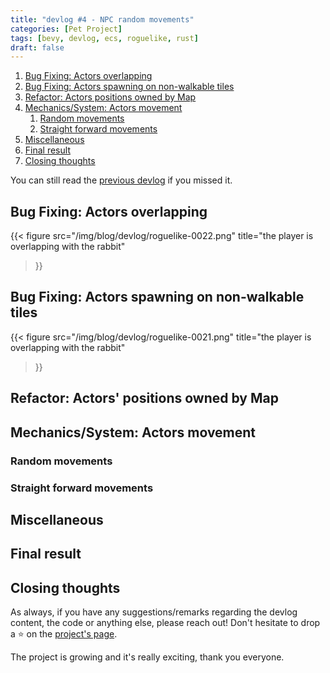 ```yaml
---
title: "devlog #4 - NPC random movements"
categories: [Pet Project]
tags: [bevy, devlog, ecs, roguelike, rust]
draft: false
---
```


1. [Bug Fixing: Actors overlapping](#bug-fixing-actors-overlapping)
2. [Bug Fixing: Actors spawning on non-walkable tiles](#bug-fixing-actors-spawning-on-non-walkable-tiles)
3. [Refactor: Actors positions owned by Map](#refactor-actors-positions-owned-by-map)
4. [Mechanics/System: Actors movement](#mechanicssystem-actors-movement)
    1. [Random movements](#random-movements)
    2. [Straight forward movements](#straight-forward-movements)
5. [Miscellaneous](#miscellaneous)
6. [Final result](#final-result)
7. [Closing thoughts](#closing-thoughts)

You can still read the [previous devlog](/posts/devlog-0003) if you missed it.

## Bug Fixing: Actors overlapping

{{<
    figure 
    src="/img/blog/devlog/roguelike-0022.png"
    title="the player is overlapping with the rabbit"
>}}

## Bug Fixing: Actors spawning on non-walkable tiles

{{<
    figure 
    src="/img/blog/devlog/roguelike-0021.png"
    title="the player is overlapping with the rabbit"
>}}

## Refactor: Actors' positions owned by Map

## Mechanics/System: Actors movement

### Random movements

### Straight forward movements

## Miscellaneous

## Final result

## Closing thoughts

As always, if you have any suggestions/remarks regarding the devlog content, the
code or anything else, please reach out! Don't hesitate to drop a &#11088; on
the [project's page](https://github.com/boreec/roguelike).

The project is growing and it's really exciting, thank you everyone.

